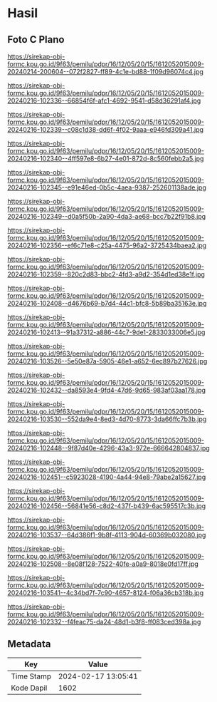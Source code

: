 # Hasil

## Foto C Plano

https://sirekap-obj-formc.kpu.go.id/9f63/pemilu/pdpr/16/12/05/20/15/1612052015009-20240214-200604--072f2827-ff89-4c1e-bd88-1f09d96074c4.jpg

https://sirekap-obj-formc.kpu.go.id/9f63/pemilu/pdpr/16/12/05/20/15/1612052015009-20240216-102336--66854f6f-afc1-4692-9541-d58d36291af4.jpg

https://sirekap-obj-formc.kpu.go.id/9f63/pemilu/pdpr/16/12/05/20/15/1612052015009-20240216-102339--c08c1d38-dd6f-4f02-9aaa-e946fd309a41.jpg

https://sirekap-obj-formc.kpu.go.id/9f63/pemilu/pdpr/16/12/05/20/15/1612052015009-20240216-102340--4ff597e8-6b27-4e01-872d-8c560febb2a5.jpg

https://sirekap-obj-formc.kpu.go.id/9f63/pemilu/pdpr/16/12/05/20/15/1612052015009-20240216-102345--e91e46ed-0b5c-4aea-9387-252601138ade.jpg

https://sirekap-obj-formc.kpu.go.id/9f63/pemilu/pdpr/16/12/05/20/15/1612052015009-20240216-102349--d0a5f50b-2a90-4da3-ae68-bcc7b22f91b8.jpg

https://sirekap-obj-formc.kpu.go.id/9f63/pemilu/pdpr/16/12/05/20/15/1612052015009-20240216-102356--ef6c71e8-c25a-4475-96a2-3725434baea2.jpg

https://sirekap-obj-formc.kpu.go.id/9f63/pemilu/pdpr/16/12/05/20/15/1612052015009-20240216-102359--820c2d83-bbc2-4fd3-a9d2-354d1ed38e1f.jpg

https://sirekap-obj-formc.kpu.go.id/9f63/pemilu/pdpr/16/12/05/20/15/1612052015009-20240216-102408--d4676b69-b7d4-44c1-bfc8-5b89ba35163e.jpg

https://sirekap-obj-formc.kpu.go.id/9f63/pemilu/pdpr/16/12/05/20/15/1612052015009-20240216-102413--91a37312-a886-44c7-9de1-2833033006e5.jpg

https://sirekap-obj-formc.kpu.go.id/9f63/pemilu/pdpr/16/12/05/20/15/1612052015009-20240216-103526--5e50e87a-5905-46e1-a652-6ec897b27626.jpg

https://sirekap-obj-formc.kpu.go.id/9f63/pemilu/pdpr/16/12/05/20/15/1612052015009-20240216-102432--da8593e4-9fd4-47d6-9d65-983af03aa178.jpg

https://sirekap-obj-formc.kpu.go.id/9f63/pemilu/pdpr/16/12/05/20/15/1612052015009-20240216-103530--552da9e4-8ed3-4d70-8773-3da66ffc7b3b.jpg

https://sirekap-obj-formc.kpu.go.id/9f63/pemilu/pdpr/16/12/05/20/15/1612052015009-20240216-102448--9f87d40e-4296-43a3-972e-666642804837.jpg

https://sirekap-obj-formc.kpu.go.id/9f63/pemilu/pdpr/16/12/05/20/15/1612052015009-20240216-102451--c5923028-4190-4a44-94e8-79abe2a15627.jpg

https://sirekap-obj-formc.kpu.go.id/9f63/pemilu/pdpr/16/12/05/20/15/1612052015009-20240216-102456--56841e56-c8d2-437f-b439-6ac595517c3b.jpg

https://sirekap-obj-formc.kpu.go.id/9f63/pemilu/pdpr/16/12/05/20/15/1612052015009-20240216-103537--64d386f1-9b8f-4113-904d-60369b032080.jpg

https://sirekap-obj-formc.kpu.go.id/9f63/pemilu/pdpr/16/12/05/20/15/1612052015009-20240216-102508--8e08f128-7522-40fe-a0a9-8018e0fd17ff.jpg

https://sirekap-obj-formc.kpu.go.id/9f63/pemilu/pdpr/16/12/05/20/15/1612052015009-20240216-103541--4c34bd7f-7c90-4657-8124-f06a36cb318b.jpg

https://sirekap-obj-formc.kpu.go.id/9f63/pemilu/pdpr/16/12/05/20/15/1612052015009-20240216-102332--f4feac75-da24-48d1-b3f8-ff083ced398a.jpg


## Metadata

| Key        | Value               |
| ---------- | ------------------- |
| Time Stamp | 2024-02-17 13:05:41 |
| Kode Dapil | 1602                |



